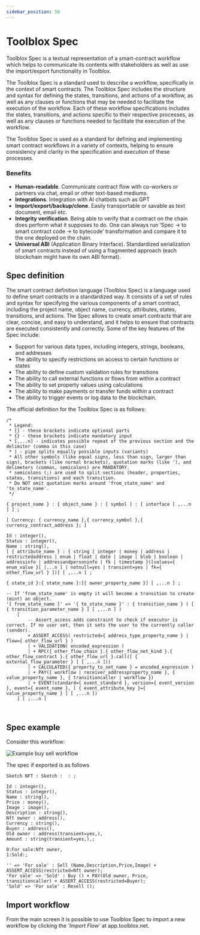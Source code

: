 ```yaml
---
sidebar_position: 50
---
```


# Toolblox Spec

Toolblox Spec is a textual representation of a smart-contract workflow which helps to communicate its contents with stakeholders as well as use the import/export functionality in Toolblox.

The Toolblox Spec is a standard used to describe a workflow, specifically in the context of smart contracts. The Toolblox Spec includes the structure and syntax for defining the states, transitions, and actions of a workflow, as well as any clauses or functions that may be needed to facilitate the execution of the workflow. Each of these workflow specifications includes the states, transitions, and actions specific to their respective processes, as well as any clauses or functions needed to facilitate the execution of the workflow.

The Toolblox Spec is used as a standard for defining and implementing smart contract workflows in a variety of contexts, helping to ensure consistency and clarity in the specification and execution of these processes.

### Benefits

* **Human-readable**. Communicate contract flow with co-workers or partners via chat, email or other text-based mediums.
* **Integrations**. Integration with AI chatbots such as GPT
* **Import/export/backup/clone**. Easily transportable or savable as text document, email etc.
* **Integrity verification**. Being able to verify that a contract on the chain does perform what it supposes to do. One can always run ‘Spec -> to smart contract code -> to bytecode’ transformation and compare it to the one deployed on the chain.
* **Universal ABI** (Application Binary Interface). Standardized serialization of smart contracts instead of using a fragmented approach (each blockchain might have its own ABI format).



## Spec definition

The smart contract definition language (Toolblox Spec) is a language used to define smart contracts in a standardized way. It consists of a set of rules and syntax for specifying the various components of a smart contract, including the project name, object name, currency, attributes, states, transitions, and actions. The Spec allows to create smart contracts that are clear, concise, and easy to understand, and it helps to ensure that contracts are executed consistently and correctly. Some of the key features of the Spec include:

* Support for various data types, including integers, strings, booleans, and addresses
* The ability to specify restrictions on access to certain functions or states
* The ability to define custom validation rules for transitions
* The ability to call external functions or flows from within a contract
* The ability to set property values using calculations
* The ability to make payments or transfer funds within a contract
* The ability to trigger events or log data to the blockchain.

The official definition for the Toolblox Spec is as follows:

```
/*
 * Legend:
 * [] - these brackets indicate optional parts
 * {} - these brackets indicate mandatory input
 * [,...n] - indicates possible repeat of the previous section and the delimiter (comma in this case)
 * | - pipe splits equally possible inputs (variants)
 * All other symbols (like equal signs, less than sign, larger than sign), brackets (like normal brackets), quotation marks (like '), and delimeters (commas, semicolons) are MANDATORY.
 * semicolons (;) are used to split sections (header, properties, states, transitions) and each transition.
 * Do NOT omit quotation marks around 'from_state_name' and 'to_state_name'.
 */

{ project_name } : { object_name } : [ symbol ] : [ interface [ ,...n ] ] ;

[ Currency: { currency_name },{ currency_symbol },{ currency_contract_address }; ]

Id : integer(),
Status : integer(),
Name : string(),
[ { attribute_name } : { string | integer | money | address | restrictedaddress | enum | float | date | image | blob | boolean | addressinfo | addressandpersoninfo | fk | timestamp }([values={ enum_value }[ |...n ] | notnull=yes | transient=yes | fk={ other_flow_url } ])] [ ,...n ] ;

{ state_id }:{ state_name }:[{ owner_property_name }] [ ,...n ] ;

-- If 'from_state_name' is empty it will become a transition to create (mint) an object. 
'[ from_state_name ]' => '{ to_state_name }' : { transition_name } ( [ { transition_parameter_name } ] [ ,...n ] )
    [
        -- Assert_access adds constraint to check if executor is correct. If no user set, then it sets the user to the currently caller (sender).
        + ASSERT_ACCESS( restricted={ address_type_property_name } | flow={ other_flow_url } )
        | + VALIDATION( encoded_expression )
        | + RPC({ other_flow_chain }.{ other_flow_net_kind }.{ other_flow_contract }.{ other_flow_url }.call([ { external_flow_parameter } ] [ ,...n ]))
        | + CALCULATED({ property_to_set_name } = encoded_expression )
        | + PAY({ workflow | receiver_addressproperty_name }, { value_property_name }, { transitioncaller | workflow })
        | + EVENT(standard={ event_standard }, version={ event_version }, event={ event_name }, [ { event_attribute_key }={ value_property_name } ] [ ,...n ])
    ] [ ;...n ]

    
```


## Spec example

Consider this workflow:

![Example buy sell workflow](/img/screens/spec_demo.png)

The spec if exported is as follows

```
Sketch NFT : Sketch :  : ;

Id : integer(),
Status : integer(),
Name : string(),
Price : money(),
Image : image(),
Description : string(),
Nft owner : address(),
Currency : string(),
Buyer : address(),
Old owner : address(transient=yes,),
Amount : string(transient=yes,),;

0:For sale:Nft owner,
1:Sold:;

'' => 'For sale' : Sell (Name,Description,Price,Image) + ASSERT_ACCESS(restricted=Nft owner);
'For sale' => 'Sold' : Buy () + PAY(Old owner, Price, transitioncaller) + ASSERT_ACCESS(restricted=Buyer);
'Sold' => 'For sale' : Resell ();
```

## Import workflow

From the main screen it is possible to use Toolblox Spec to import a new workflow by clicking the *'Import Flow'* at app.toolblox.net.